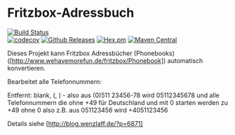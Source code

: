 # Fritzbox-Adressbuch

[![Build Status](https://travis-ci.org/IT-Berater/Fritzbox-Adressbuch.svg?branch=master)](https://travis-ci.org/IT-Berater/Fritzbox-Adressbuch)  
[![codecov](https://codecov.io/gh/IT-Berater/Fritzbox-Adressbuch/branch/master/graph/badge.svg)](https://codecov.io/gh/IT-Berater/Fritzbox-Adressbuch)
[![Github Releases](https://img.shields.io/github/downloads/atom/atom/latest/total.svg)](https://github.com/IT-Berater/Fritzbox-Adressbuch)
[![Hex.pm](https://img.shields.io/hexpm/l/plug.svg)](https://github.com/IT-Berater/Fritzbox-Adressbuch)
[![Maven Central](https://maven-badges.herokuapp.com/maven-central/de.wenzlaff.phonebook/de.wenzlaff.phonebook/badge.svg)](https://maven-badges.herokuapp.com/maven-central/de.wenzlaff.phonebook/de.wenzlaff.phonebook)



Dieses Projekt kann Fritzbox Adressbücher (Phonebooks) ([http://www.wehavemorefun.de/fritzbox/Phonebook]) automatisch konvertieren.

Bearbeitet alle Telefonnummern:

Entfernt: blank, (, ) - also aus (0)511 23456-78 wird 05112345678 und alle Telefonnummern die ohne +49 für Deutschland und mit 0 starten werden zu +49 ohne 0 also z.B. aus 051123456 wird +4051123456

Details siehe [http://blog.wenzlaff.de/?p=6871]
